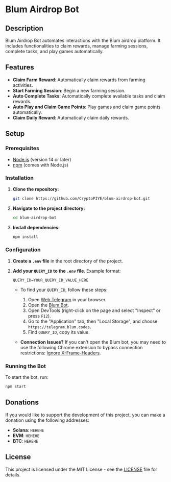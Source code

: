 # Blum Airdrop Bot

## Description

Blum Airdrop Bot automates interactions with the Blum airdrop platform. It includes functionalities to claim rewards, manage farming sessions, complete tasks, and play games automatically.

## Features

- **Claim Farm Reward**: Automatically claim rewards from farming activities.
- **Start Farming Session**: Begin a new farming session.
- **Auto Complete Tasks**: Automatically complete available tasks and claim rewards.
- **Auto Play and Claim Game Points**: Play games and claim game points automatically.
- **Claim Daily Reward**: Automatically claim daily rewards.

## Setup

### Prerequisites

- [Node.js](https://nodejs.org/) (version 14 or later)
- [npm](https://www.npmjs.com/) (comes with Node.js)

### Installation

1. **Clone the repository:**

    ```bash
    git clone https://github.com/CryptoPIYE/blum-airdrop-bot.git
    ```

2. **Navigate to the project directory:**

    ```bash
    cd blum-airdrop-bot
    ```

3. **Install dependencies:**

    ```bash
    npm install
    ```

### Configuration

1. **Create a `.env` file** in the root directory of the project.

2. **Add your `QUERY_ID` to the `.env` file**. Example format:

    ```env
    QUERY_ID=YOUR_QUERY_ID_VALUE_HERE
    ```

   - To find your `QUERY_ID`, follow these steps:
     1. Open [Web Telegram](https://web.telegram.org) in your browser.
     2. Open the [Blum Bot](https://t.me/blum/app?startapp=ref_pViiYimuyA).
     3. Open DevTools (right-click on the page and select "Inspect" or press `F12`).
     4. Go to the "Application" tab, then "Local Storage", and choose `https://telegram.blum.codes`.
     5. Find `QUERY_ID`, copy its value.

   - **Connection Issues?** If you can't open the Blum bot, you may need to use the following Chrome extension to bypass connection restrictions: [Ignore X-Frame-Headers](https://chromewebstore.google.com/detail/ignore-x-frame-headers/gleekbfjekiniecknbkamfmkohkpodhe).

### Running the Bot

To start the bot, run:

```bash
npm start
```

## Donations

If you would like to support the development of this project, you can make a donation using the following addresses:

- **Solana**: `HEHEHE`
- **EVM**: `HEHEHE`
- **BTC**: `HEHEHE`

## License

This project is licensed under the MIT License - see the [LICENSE](LICENSE) file for details.
